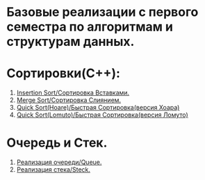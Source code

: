 # Базовые реализации с первого семестра по алгоритмам и структурам данных.
# Сортировки(C++):
1. [Insertion Sort/Сортировка Вставками.](https://github.com/Mavichy/1st-sem-of-algorithms/blob/main/sorts/insertion%20sort.)
2. [Merge Sort/Сортировка Слиянием.](https://github.com/Mavichy/1st-sem-of-algorithms/blob/main/sorts/merge%20sort.)
3. [Quick Sort(Hoare)/Быстрая Сортировка(версия Хоара)](https://github.com/Mavichy/1st-sem-of-algorithms/blob/main/sorts/quick%20sort(Hoare).)
4. [Quick Sort(Lomuto)/Быстрая Сортировка(версия Ломуто)](https://github.com/Mavichy/1st-sem-of-algorithms/blob/main/sorts/quick%20sort(Lomuto).)

# Очередь и Стек. 
1. [Реализация очереди/Queue.](https://github.com/Mavichy/1st-sem-of-algorithms/blob/main/structures/queue(C%2B%2B)(Linked%20List))
2. [Реализация стека/Steck.](https://github.com/Mavichy/1st-sem-of-algorithms/blob/main/structures/stack(C%2B%2B)(LInked%20List))
